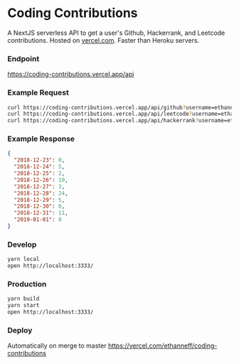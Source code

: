 # Coding Contributions

A NextJS serverless API to get a user's Github, Hackerrank, and Leetcode contributions. Hosted on [vercel.com](https://vercel.com/). Faster than Heroku servers.

### Endpoint

https://coding-contributions.vercel.app/api

### Example Request

```sh
curl https://coding-contributions.vercel.app/api/github?username=ethanneff
curl https://coding-contributions.vercel.app/api/leetcode?username=ethanneff
curl https://coding-contributions.vercel.app/api/hackerrank?username=ethanneff
```

### Example Response

```json
{
  "2018-12-23": 0,
  "2018-12-24": 5,
  "2018-12-25": 2,
  "2018-12-26": 10,
  "2018-12-27": 3,
  "2018-12-28": 24,
  "2018-12-29": 5,
  "2018-12-30": 0,
  "2018-12-31": 11,
  "2019-01-01": 8
}
```

### Develop

```sh
yarn local
open http://localhost:3333/
```

### Production

```sh
yarn build
yarn start
open http://localhost:3333/
```

### Deploy

Automatically on merge to master
https://vercel.com/ethanneff/coding-contributions
